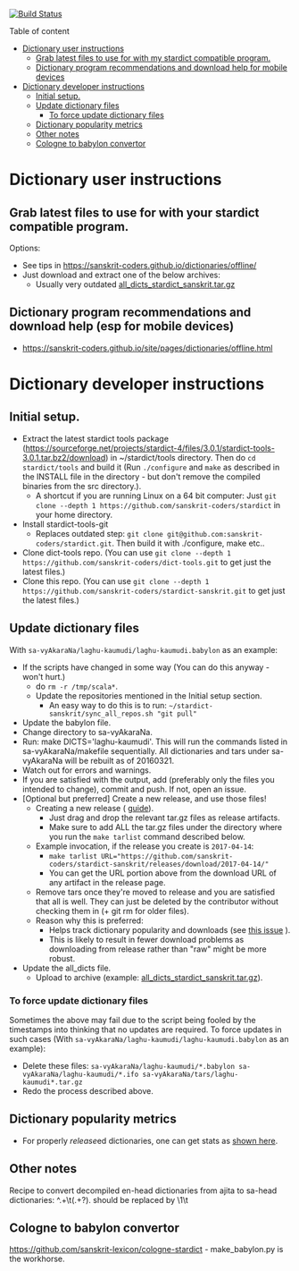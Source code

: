 [![Build Status](https://travis-ci.com/indic-dict/stardict-sanskrit.svg?branch=master)](https://travis-ci.com/indic-dict/stardict-sanskrit)

Table of content 

- [Dictionary user instructions](#dictionary-user-instructions)
   - [Grab latest files to use for with my stardict compatible program.](#grab-latest-files-to-use-for-with-my-stardict-compatible-program.)
   - [Dictionary program recommendations and download help for mobile devices](#dictionary-program-recommendations-and-download-help-for-mobile-devices)
- [Dictionary developer instructions](#dictionary-developer-instructions)
   - [Initial setup.](#initial--setup.)
   - [Update dictionary files](#update-dictionary-files)
     - [To force update dictionary files](#to-force-update-dictionary-files)
   - [Dictionary popularity metrics](#dictionary-popularity-metrics)
   - [Other notes](#other-notes)
   - [Cologne to babylon convertor](#cologne-to-babylon-convertor)

# Dictionary user instructions
## Grab latest files to use for with your stardict compatible program.
Options:
* See tips in <https://sanskrit-coders.github.io/dictionaries/offline/>
* Just download and extract one of the below archives:
  - Usually very outdated [all_dicts_stardict_sanskrit.tar.gz](https://archive.org/download/stardict_collections/all_dicts_stardict-sanskrit.tar.gz)

## Dictionary program recommendations and download help (esp for mobile devices)
* <https://sanskrit-coders.github.io/site/pages/dictionaries/offline.html>

# Dictionary developer instructions
## Initial  setup.
- Extract the latest stardict tools package (<https://sourceforge.net/projects/stardict-4/files/3.0.1/stardict-tools-3.0.1.tar.bz2/download>) in ~/stardict/tools directory. Then do `cd stardict/tools` and build it (Run `./configure` and `make` as described in the INSTALL file in the directory - but don't remove the compiled binaries from the src directory.).
  * A shortcut if you are running Linux on a 64 bit computer: Just `git clone --depth 1 https://github.com/sanskrit-coders/stardict` in your home directory.
- Install stardict-tools-git
  - Replaces outdated step: `git clone git@github.com:sanskrit-coders/stardict.git`. Then build it with ./configure, make etc..
- Clone dict-tools repo. (You can use `git clone --depth 1 https://github.com/sanskrit-coders/dict-tools.git` to get just the latest files.)
- Clone this repo. (You can use `git clone --depth 1 https://github.com/sanskrit-coders/stardict-sanskrit.git` to get just the latest files.)

## Update dictionary files
With `sa-vyAkaraNa/laghu-kaumudi/laghu-kaumudi.babylon` as an example:
* If the scripts have changed in some way (You can do this anyway - won't hurt.)
	* do `rm -r /tmp/scala*`.
	* Update the repositories mentioned in the Initial setup section.
		* An easy way to do this is to run: `~/stardict-sanskrit/sync_all_repos.sh "git pull"`
* Update the babylon file.
* Change directory to sa-vyAkaraNa.
* Run: make DICTS='laghu-kaumudi'. This will run the commands listed in sa-vyAkaraNa/makefile sequentially. All dictionaries and tars under sa-vyAkaraNa will be rebuilt as of 20160321.
* Watch out for errors and warnings.
* If you are satisfied with the output, add (preferably only the files you intended to change), commit and push. If not, open an issue.
* [Optional but preferred] Create a new release, and use those files!
  * Creating a new release ( [guide](https://help.github.com/articles/creating-releases/)).
    * Just drag and drop the relevant tar.gz files as release artifacts.
    * Make sure to add ALL the tar.gz files under the directory where you run the `make tarlist` command described below.
  * Example invocation, if the release you create is `2017-04-14`:
    * `make tarlist URL="https://github.com/sanskrit-coders/stardict-sanskrit/releases/download/2017-04-14/"`
    * You can get the URL portion above from the download URL of any artifact in the release page.
  * Remove tars once they're moved to release and you are satisfied that all is well. They can just be deleted by the contributor without checking them in (+ git rm for older files).
  * Reason why this is preferred:
    * Helps track dictionary popularity and downloads (see [this issue](https://github.com/sanskrit-coders/stardict-dictionary-updater/issues/12) ).
    * This is likely to result in fewer download problems as downloading from release rather than "raw" might be more robust.
* Update the all_dicts file.
  * Upload to archive (example: [all_dicts_stardict_sanskrit.tar.gz](https://archive.org/download/stardict_collections/all_dicts_stardict_sanskrit.tar.gz)).

### To force update dictionary files
Sometimes the above may fail due to the script being fooled by the timestamps into thinking that no updates are required. To force updates in such cases (With `sa-vyAkaraNa/laghu-kaumudi/laghu-kaumudi.babylon` as an example):
* Delete these files: `sa-vyAkaraNa/laghu-kaumudi/*.babylon sa-vyAkaraNa/laghu-kaumudi/*.ifo sa-vyAkaraNa/tars/laghu-kaumudi*.tar.gz`
* Redo the process described above.

## Dictionary popularity metrics
* For properly *release*ed dictionaries, one can get stats as [shown here](http://mmilidoni.github.io/github-downloads-count/).

## Other notes
Recipe to convert decompiled en-head dictionaries from ajita to sa-head dictionaries: ^.+\t(.+?)\.  should be replaced by \1\t

## Cologne to babylon convertor
https://github.com/sanskrit-lexicon/cologne-stardict - make_babylon.py is the workhorse.

